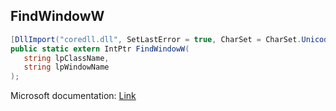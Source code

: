 ## FindWindowW

```csharp
[DllImport("coredll.dll", SetLastError = true, CharSet = CharSet.Unicode)]
public static extern IntPtr FindWindowW(
   string lpClassName,
   string lpWindowName
);
```

Microsoft documentation: [Link](https://docs.microsoft.com/en-us/windows/win32/api/winuser/nf-winuser-findwindoww)
